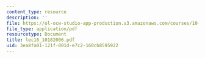 ```yaml
---
content_type: resource
description: ''
file: https://ol-ocw-studio-app-production.s3.amazonaws.com/courses/10-569-synthesis-of-polymers-fall-2006/3ea8fa01121f001de7c2160cb8595922_lec16_10182006.pdf
file_type: application/pdf
resourcetype: Document
title: lec16_10182006.pdf
uid: 3ea8fa01-121f-001d-e7c2-160cb8595922
---
```

